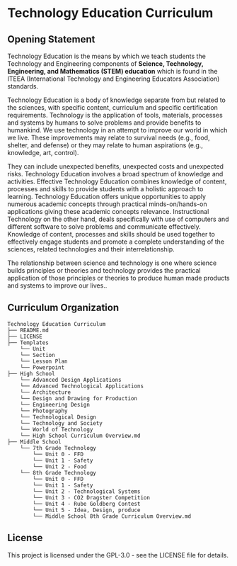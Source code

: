 # Technology Education Curriculum

## Opening Statement

Technology Education is the means by which we teach students the Technology and Engineering components of **Science, Technology, Engineering, and Mathematics (STEM) education** which is found in the ITEEA (International Technology and Engineering Educators Association) standards.  

Technology Education is a body of knowledge separate from but related to the sciences, with specific content, curriculum and specific certification requirements.  Technology is the application of tools, materials, processes and systems by humans to solve problems and provide benefits to humankind.  We use technology in an attempt to improve our world in which we live.  These improvements may relate to survival needs (e.g., food, shelter, and defense) or they may relate to human aspirations (e.g., knowledge, art, control).  

They can include unexpected benefits, unexpected costs and unexpected risks.  Technology Education involves a broad spectrum of knowledge and activities.  Effective Technology Education combines knowledge of content, processes and skills to provide students with a holistic approach to learning.  Technology Education offers unique opportunities to apply numerous academic concepts through practical minds-on/hands-on applications giving these academic concepts relevance.  Instructional Technology on the other hand, deals specifically with use of computers and different software to solve problems and communicate effectively.  Knowledge of content, processes and skills should be used together to effectively engage students and promote a complete understanding of the sciences, related technologies and their interrelationship.

The relationship between science and technology is one where science builds principles or theories and technology provides the practical application of those principles or theories to produce human made products and systems to improve our lives..

## Curriculum Organization

```````````````````````````````
Technology Education Curriculum
├── README.md
├── LICENSE
├── Templates
    └── Unit
    └── Section
    └── Lesson Plan
    └── Powerpoint
├── High School
    └── Advanced Design Applications
    └── Advanced Technological Applications
    └── Architecture
    └── Design and Drawing for Production
    └── Engineering Design
    └── Photography
    └── Technological Design
    └── Technology and Society
    └── World of Technology
    └── High School Curriculum Overview.md
├── Middle School
    └── 7th Grade Technology
        └── Unit 0 - FFD
        └── Unit 1 - Safety
        └── Unit 2 - Food
    └── 8th Grade Technology
        └── Unit 0 - FFD
        └── Unit 1 - Safety
        └── Unit 2 - Technological Systems       
        └── Unit 3 - CO2 Dragster Competition
        └── Unit 4 - Rube Goldberg Contest
        └── Unit 5 - Idea, Design, produce
        └── Middle School 8th Grade Curriculum Overview.md
```````````````````````````````


## License
This project is licensed under the GPL-3.0 - see the LICENSE file for details.
